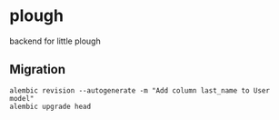 # plough
backend for little plough

## Migration

```
alembic revision --autogenerate -m "Add column last_name to User model"
alembic upgrade head
```